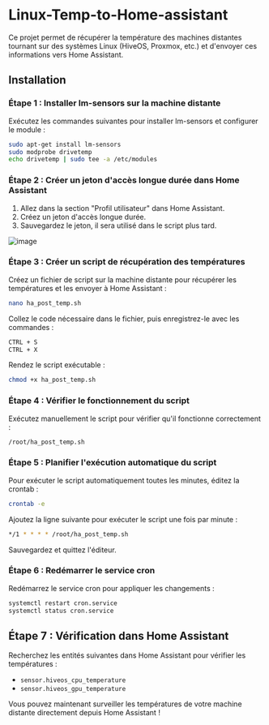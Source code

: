 
# Linux-Temp-to-Home-assistant

Ce projet permet de récupérer la température des machines distantes tournant sur des systèmes Linux (HiveOS, Proxmox, etc.) et d'envoyer ces informations vers Home Assistant.

## Installation

### Étape 1 : Installer lm-sensors sur la machine distante

Exécutez les commandes suivantes pour installer lm-sensors et configurer le module :

```bash
sudo apt-get install lm-sensors
sudo modprobe drivetemp
echo drivetemp | sudo tee -a /etc/modules
```

### Étape 2 : Créer un jeton d'accès longue durée dans Home Assistant

1. Allez dans la section "Profil utilisateur" dans Home Assistant.
2. Créez un jeton d'accès longue durée.
3. Sauvegardez le jeton, il sera utilisé dans le script plus tard.

![image](https://github.com/user-attachments/assets/0cd6ce80-a621-4830-aefa-d0f9126fc7c9)

### Étape 3 : Créer un script de récupération des températures

Créez un fichier de script sur la machine distante pour récupérer les températures et les envoyer à Home Assistant :

```bash
nano ha_post_temp.sh
```

Collez le code nécessaire dans le fichier, puis enregistrez-le avec les commandes :

```bash
CTRL + S
CTRL + X
```

Rendez le script exécutable :

```bash
chmod +x ha_post_temp.sh
```

### Étape 4 : Vérifier le fonctionnement du script

Exécutez manuellement le script pour vérifier qu'il fonctionne correctement :

```bash
/root/ha_post_temp.sh
```

### Étape 5 : Planifier l'exécution automatique du script

Pour exécuter le script automatiquement toutes les minutes, éditez la crontab :

```bash
crontab -e
```

Ajoutez la ligne suivante pour exécuter le script une fois par minute :

```bash
*/1 * * * * /root/ha_post_temp.sh
```

Sauvegardez et quittez l'éditeur.

### Étape 6 : Redémarrer le service cron

Redémarrez le service cron pour appliquer les changements :

```bash
systemctl restart cron.service
systemctl status cron.service
```

## Étape 7 : Vérification dans Home Assistant

Recherchez les entités suivantes dans Home Assistant pour vérifier les températures :

- `sensor.hiveos_cpu_temperature`
- `sensor.hiveos_gpu_temperature`

Vous pouvez maintenant surveiller les températures de votre machine distante directement depuis Home Assistant !
